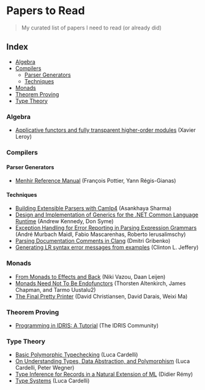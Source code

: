 # Papers to Read

> My curated list of papers I need to read (or already did)

## Index

- [Algebra](#algebra)
- [Compilers](#compilers)
  - [Parser Generators](#parser-generators)
  - [Techniques](#techniques)
- [Monads](#monads)
- [Theorem Proving](#theorem-proving)
- [Type Theory](#type-theory)

### Algebra

- [Applicative functors and fully transparent higher-order modules] (Xavier Leroy)

### Compilers

#### Parser Generators

- [Menhir Reference Manual] (François Pottier, Yann Régis-Gianas)

#### Techniques

- [Building Extensible Parsers with Camlp4] (Asankhaya Sharma)
- [Design and Implementation of Generics for the .NET Common Language Runtime] (Andrew Kennedy, Don Syme)
- [Exception Handling for Error Reporting in Parsing Expression Grammars] (André Murbach Maidl, Fabio Mascarenhas, Roberto Ierusalimschy)
- [Parsing Documentation Comments in Clang] (Dmitri Gribenko)
- [Generating LR syntax error messages from examples] (Clinton L. Jeffery)

### Monads

- [From Monads to Effects and Back] (Niki Vazou, Daan Leijen)
- [Monads Need Not To Be Endofunctors] (Thorsten Altenkirch, James Chapman, and Tarmo Uustalu2)
- [The Final Pretty Printer] (David Christiansen, David Darais, Weixi Ma)

### Theorem Proving

- [Programming in IDRIS: A Tutorial] (The IDRIS Community)

### Type Theory

- [Basic Polymorphic Typechecking] (Luca Cardelli)
- [On Understanding Types, Data Abstraction, and Polymorphism] (Luca Cardelli, Peter Wegner)
- [Type Inference for Records in a Natural Extension of ML] (Didier Rémy)
- [Type Systems] (Luca Cardelli)

[Applicative functors and fully transparent higher-order modules]: http://caml.inria.fr/pub/papers/xleroy-applicative_functors-popl95.pdf
[Menhir Reference Manual]: http://gallium.inria.fr/~fpottier/menhir/manual.pdf
[Building Extensible Parsers with Camlp4]: https://asankhaya.github.io/pdf/BuildingExtensibleParserswithCamlp4.pdf
[Design and Implementation of Generics for the .NET Common Language Runtime]: https://www.microsoft.com/en-us/research/wp-content/uploads/2001/01/designandimplementationofgenerics.pdf
[Exception Handling for Error Reporting in Parsing Expression Grammars]: http://www.inf.puc-rio.br/~roberto/docs/sblp2013-1.pdf
[Parsing Documentation Comments in Clang]: https://llvm.org/devmtg/2012-11/Gribenko_CommentParsing.pdf
[Generating LR syntax error messages from examples]: https://dl.acm.org/citation.cfm?id=937563.937566
[From Monads to Effects and Back]: http://goto.ucsd.edu/~nvazou/koka/padl16.pdf
[Monads Need Not To Be Endofunctors]: http://www.cs.nott.ac.uk/~psztxa/publ/Relative_Monads.pdf
[The Final Pretty Printer]: http://davidchristiansen.dk/drafts/final-pretty-printer-draft.pdf
[Programming in IDRIS: A Tutorial]: https://eb.host.cs.st-andrews.ac.uk/writings/idris-tutorial.pdf
[Basic Polymorphic Typechecking]: http://lucacardelli.name/Papers/BasicTypechecking.pdf
[On Understanding Types, Data Abstraction, and Polymorphism]: http://lucacardelli.name/Papers/OnUnderstanding.A4.pdf
[Type Inference for Records in a Natural Extension of ML]: https://www.cs.cmu.edu/~aldrich/courses/819/row.pdf
[Type Systems]: http://lucacardelli.name/papers/typesystems.pdf
